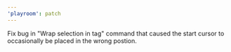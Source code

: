 ```yaml
---
'playroom': patch
---
```


Fix bug in "Wrap selection in tag" command that caused the start cursor to occasionally be placed in the wrong postion.
